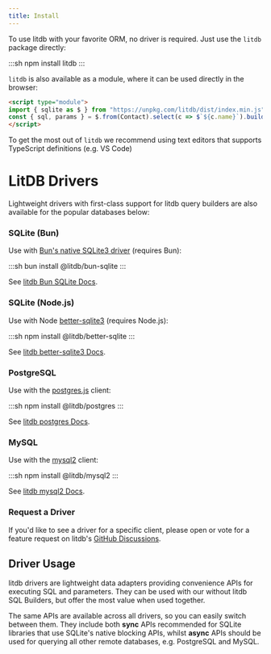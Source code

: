 ```yaml
---
title: Install
---
```


To use litdb with your favorite ORM, no driver is required. Just use the `litdb` package directly:

:::sh
npm install litdb
:::

`litdb` is also available as a module, where it can be used directly in the browser:

```html
<script type="module">
import { sqlite as $ } from "https://unpkg.com/litdb/dist/index.min.js"
const { sql, params } = $.from(Contact).select(c => $`${c.name}`).build()
</script>
```

To get the most out of `litdb` we recommend using text editors that supports TypeScript definitions (e.g. VS Code)

# LitDB Drivers

Lightweight drivers with first-class support for litdb query builders are also available for the popular databases below:

### SQLite (Bun)

Use with [Bun's native SQLite3 driver](https://bun.sh/docs/api/sqlite) (requires Bun):

:::sh
bun install @litdb/bun-sqlite
:::

See [litdb Bun SQLite Docs](/bun-sqlite).

### SQLite (Node.js)

Use with Node [better-sqlite3](https://github.com/WiseLibs/better-sqlite3) (requires Node.js):

:::sh
npm install @litdb/better-sqlite
:::

See [litdb better-sqlite3 Docs](/better-sqlite).

### PostgreSQL

Use with the [postgres.js](https://github.com/porsager/postgres) client:

:::sh
npm install @litdb/postgres
:::

See [litdb postgres Docs](/postgres).

### MySQL

Use with the [mysql2](https://github.com/sidorares/node-mysql2) client:

:::sh
npm install @litdb/mysql2
:::

See [litdb mysql2 Docs](/mysql2).

### Request a Driver

If you'd like to see a driver for a specific client, please open or vote for a feature request on litdb's 
[GitHub Discussions](https://github.com/litdb/litdb/discussions/categories/ideas).

## Driver Usage

litdb drivers are lightweight data adapters providing convenience APIs for executing SQL and parameters. 
They can be used with our without litdb SQL Builders, but offer the most value when used together. 

The same APIs are available across all drivers, so you can easily switch between them. They include both **sync** APIs
recommended for SQLite libraries that use SQLite's native blocking APIs, whilst **async** APIs should be used for 
querying all other remote databases, e.g. PostgreSQL and MySQL.
